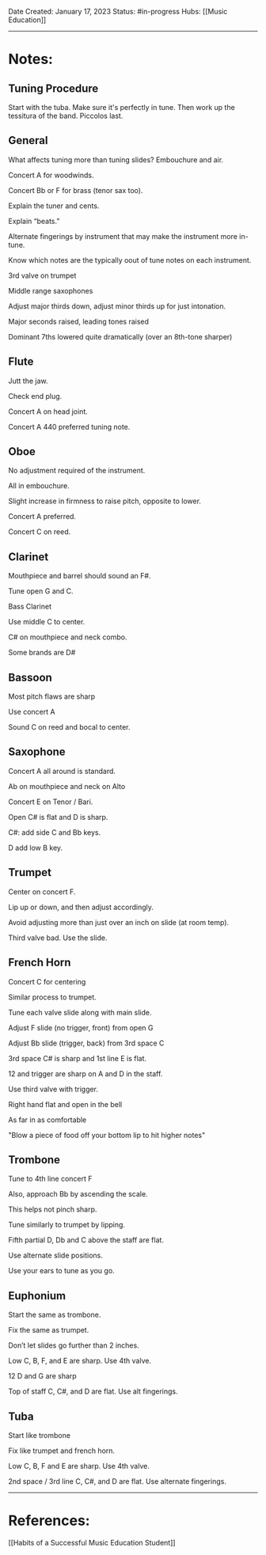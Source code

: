 Date Created: January 17, 2023
Status: #in-progress 
Hubs: [[Music Education]]

--- 
# Notes:

## Tuning Procedure
Start with the tuba. Make sure it's perfectly in tune. Then work up the tessitura of the band. Piccolos last.

## General
What affects tuning more than tuning slides? Embouchure and air.

Concert A for woodwinds.

Concert Bb or F for brass (tenor sax too).

Explain the tuner and cents.

Explain “beats.”

Alternate fingerings by instrument that may make the instrument more in-tune.

Know which notes are the typically oout of tune notes on each instrument.

3rd valve on trumpet

Middle range saxophones

Adjust major thirds down, adjust minor thirds up for just intonation.

Major seconds raised, leading tones raised

Dominant 7ths lowered quite dramatically (over an 8th-tone sharper)

## Flute
Jutt the jaw.

Check end plug.

Concert A on head joint.

Concert A 440 preferred tuning note.

## Oboe
No adjustment required of the instrument.

All in embouchure.

Slight increase in firmness to raise pitch, opposite to lower.

Concert A preferred.

Concert C on reed.

## Clarinet
Mouthpiece and barrel should sound an F#.

Tune open G and C.

Bass Clarinet

Use middle C to center.

C# on mouthpiece and neck combo.

Some brands are D#

## Bassoon
Most pitch flaws are sharp

Use concert A

Sound C on reed and bocal to center.

## Saxophone
Concert A all around is standard.

Ab on mouthpiece and neck on Alto

Concert E on Tenor / Bari.

Open C# is flat and D is sharp.

C#: add side C and Bb keys.

D add low B key.

## Trumpet
Center on concert F.

Lip up or down, and then adjust accordingly.

Avoid adjusting more than just over an inch on slide (at room temp).

Third valve bad. Use the slide.

## French Horn
Concert C for centering

Similar process to trumpet.

Tune each valve slide along with main slide.

Adjust F slide (no trigger, front) from open G

Adjust Bb slide (trigger, back) from 3rd space C

3rd space C# is sharp and 1st line E is flat.

12 and trigger are sharp on A and D in the staff.

Use third valve with trigger.

Right hand flat and open in the bell

As far in as comfortable

"Blow a piece of food off your bottom lip to hit higher notes"

## Trombone
Tune to 4th line concert F

Also, approach Bb by ascending the scale.

This helps not pinch sharp.

Tune similarly to trumpet by lipping.

Fifth partial D, Db and C above the staff are flat.

Use alternate slide positions.

Use your ears to tune as you go.

## Euphonium
Start the same as trombone.

Fix the same as trumpet.

Don’t let slides go further than 2 inches.

Low C, B, F, and E are sharp. Use 4th valve.

12 D and G are sharp

Top of staff C, C#, and D are flat. Use alt fingerings.

## Tuba
Start like trombone

Fix like trumpet and french horn.

Low C, B, F and E are sharp. Use 4th valve.

2nd space / 3rd line C, C#, and D are flat. Use alternate fingerings.

---
# References:

[[Habits of a Successful Music Education Student]]